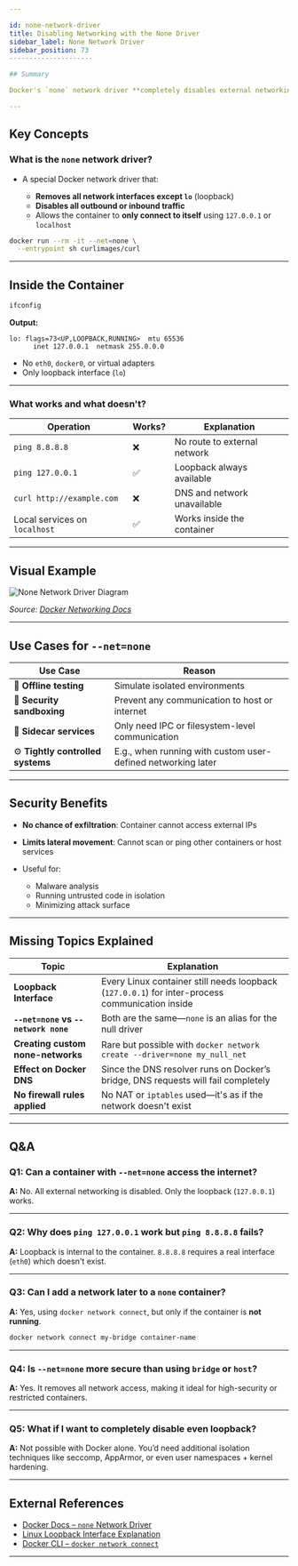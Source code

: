 ```yaml
---

id: none-network-driver
title: Disabling Networking with the None Driver
sidebar_label: None Network Driver
sidebar_position: 73
---------------------

## Summary

Docker's `none` network driver **completely disables external networking** for a container. This means the container cannot communicate with **any other container**, the **host**, or the **internet**, except for itself using the **loopback interface (127.0.0.1)**.

---
```


## Key Concepts

### What is the `none` network driver?

- A special Docker network driver that:

  - **Removes all network interfaces except `lo`** (loopback)
  - **Disables all outbound or inbound traffic**
  - Allows the container to **only connect to itself** using `127.0.0.1` or
    `localhost`

```bash
docker run --rm -it --net=none \
  --entrypoint sh curlimages/curl
```

---

## Inside the Container

```bash
ifconfig
```

**Output:**

```text
lo: flags=73<UP,LOOPBACK,RUNNING>  mtu 65536
      inet 127.0.0.1  netmask 255.0.0.0
```

- No `eth0`, `docker0`, or virtual adapters
- Only loopback interface (`lo`)

---

### What works and what doesn't?

| Operation                     | Works? | Explanation                  |
| ----------------------------- | ------ | ---------------------------- |
| `ping 8.8.8.8`                | ❌     | No route to external network |
| `ping 127.0.0.1`              | ✅     | Loopback always available    |
| `curl http://example.com`     | ❌     | DNS and network unavailable  |
| Local services on `localhost` | ✅     | Works inside the container   |

---

## Visual Example

![None Network Driver Diagram](https://docs.docker.com/network/images/network-none.png)

_Source:
[Docker Networking Docs](https://docs.docker.com/network/network-tutorial-none/)_

---

## Use Cases for `--net=none`

| Use Case                          | Reason                                                       |
| --------------------------------- | ------------------------------------------------------------ |
| 🧪 **Offline testing**            | Simulate isolated environments                               |
| 🔐 **Security sandboxing**        | Prevent any communication to host or internet                |
| 🧰 **Sidecar services**           | Only need IPC or filesystem-level communication              |
| ⚙️ **Tightly controlled systems** | E.g., when running with custom user-defined networking later |

---

## Security Benefits

- **No chance of exfiltration**: Container cannot access external IPs
- **Limits lateral movement**: Cannot scan or ping other containers or host
  services
- Useful for:

  - Malware analysis
  - Running untrusted code in isolation
  - Minimizing attack surface

---

## Missing Topics Explained

| Topic                                | Explanation                                                                                     |
| ------------------------------------ | ----------------------------------------------------------------------------------------------- |
| **Loopback Interface**               | Every Linux container still needs loopback (`127.0.0.1`) for inter-process communication inside |
| **`--net=none` vs `--network none`** | Both are the same—`none` is an alias for the null driver                                        |
| **Creating custom none-networks**    | Rare but possible with `docker network create --driver=none my_null_net`                        |
| **Effect on Docker DNS**             | Since the DNS resolver runs on Docker’s bridge, DNS requests will fail completely               |
| **No firewall rules applied**        | No NAT or `iptables` used—it's as if the network doesn't exist                                  |

---

## Q\&A

### Q1: Can a container with `--net=none` access the internet?

**A:** No. All external networking is disabled. Only the loopback (`127.0.0.1`)
works.

---

### Q2: Why does `ping 127.0.0.1` work but `ping 8.8.8.8` fails?

**A:** Loopback is internal to the container. `8.8.8.8` requires a real
interface (`eth0`) which doesn't exist.

---

### Q3: Can I add a network later to a `none` container?

**A:** Yes, using `docker network connect`, but only if the container is **not
running**.

```bash
docker network connect my-bridge container-name
```

---

### Q4: Is `--net=none` more secure than using `bridge` or `host`?

**A:** Yes. It removes all network access, making it ideal for high-security or
restricted containers.

---

### Q5: What if I want to completely disable even loopback?

**A:** Not possible with Docker alone. You’d need additional isolation
techniques like seccomp, AppArmor, or even user namespaces + kernel hardening.

---

## External References

- [Docker Docs – `none` Network Driver](https://docs.docker.com/network/drivers/none/)
- [Linux Loopback Interface Explanation](https://wiki.linuxfoundation.org/networking/loopback)
- [Docker CLI – `docker network connect`](https://docs.docker.com/engine/reference/commandline/network_connect/)

---
